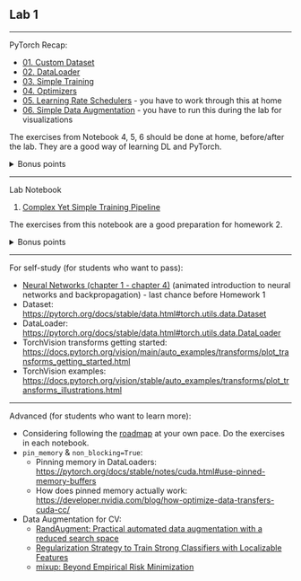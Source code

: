 ## Lab 1

***

PyTorch Recap:
* [01. Custom Dataset](https://github.com/Tensor-Reloaded/AI-Learning-Hub/blob/main/resources/beginner_pytorch/01_custom_dataset.ipynb)
* [02. DataLoader](https://github.com/Tensor-Reloaded/AI-Learning-Hub/blob/main/resources/beginner_pytorch/02_dataloader.ipynb)
* [03. Simple Training](https://github.com/Tensor-Reloaded/AI-Learning-Hub/blob/main/resources/beginner_pytorch/03_simple_training.ipynb)
* [04. Optimizers](https://github.com/Tensor-Reloaded/AI-Learning-Hub/blob/main/resources/beginner_pytorch/04_optimizers.ipynb) 
* [05. Learning Rate Schedulers](https://github.com/Tensor-Reloaded/AI-Learning-Hub/blob/main/resources/beginner_pytorch/05_lr_schedulers.ipynb) - you have to work through this at home
* [06. Simple Data Augmentation](https://github.com/Tensor-Reloaded/AI-Learning-Hub/blob/main/resources/beginner_pytorch/06_data_augmentation.ipynb) - you have to run this during the lab for visualizations

The exercises from Notebook 4, 5, 6 should be done at home, before/after the lab. They are a good way of learning DL and PyTorch. 
<details><summary>Bonus points</summary>
You will get bonus points if you do at least 4 out of 5 exercises in Notebook 4 and submit them until Lab 3.
For exercise 1, you also need to record the measurements and explain what did you change and why.
</details>

***

Lab Notebook

1. [Complex Yet Simple Training Pipeline](https://github.com/Tensor-Reloaded/AI-Learning-Hub/blob/main/resources/advanced_pytorch/ComplexYetSimpleTrainingPipeline.ipynb)

The exercises from this notebook are a good preparation for homework 2.

<details><summary>Bonus points</summary>
You will get bonus points if you do all 4 exercises from "Complex Yet Simple Training Pipeline" and submit them until Lab 4.
</details>

***

For self-study (for students who want to pass):
* [Neural Networks (chapter 1 - chapter 4)](https://www.youtube.com/playlist?list=PLZHQObOWTQDNU6R1_67000Dx_ZCJB-3pi) (animated introduction to neural networks and backpropagation) - last chance before Homework 1
* Dataset: https://pytorch.org/docs/stable/data.html#torch.utils.data.Dataset
* DataLoader: https://pytorch.org/docs/stable/data.html#torch.utils.data.DataLoader
* TorchVision transforms getting started: https://docs.pytorch.org/vision/main/auto_examples/transforms/plot_transforms_getting_started.html
* TorchVision examples: https://docs.pytorch.org/vision/stable/auto_examples/transforms/plot_transforms_illustrations.html
***


Advanced (for students who want to learn more):
* Considering following the [roadmap](https://github.com/Tensor-Reloaded/AI-Learning-Hub/blob/main/foundations/roadmap.md) at your own pace. Do the exercises in each notebook.
* `pin_memory` & `non_blocking=True`:
   * Pinning memory in DataLoaders: https://pytorch.org/docs/stable/notes/cuda.html#use-pinned-memory-buffers
   * How does pinned memory actually work: https://developer.nvidia.com/blog/how-optimize-data-transfers-cuda-cc/ 
* Data Augmentation for CV:
  * [RandAugment: Practical automated data augmentation with a reduced search space](https://arxiv.org/abs/1909.13719)
  * [Regularization Strategy to Train Strong Classifiers with Localizable Features](https://arxiv.org/abs/1905.04899)
  * [mixup: Beyond Empirical Risk Minimization](https://arxiv.org/abs/1710.09412)
